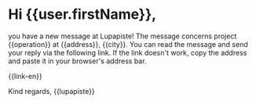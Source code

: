# Hi {{user.firstName}},

you have a new message at Lupapiste! The message concerns project {{operation}} at {{address}}, {{city}}. You can read the message and send your reply via the following link. If the link doesn't work, copy the address and paste it in your browser's address bar.

{{link-en}}

Kind regards,
{{lupapiste}}